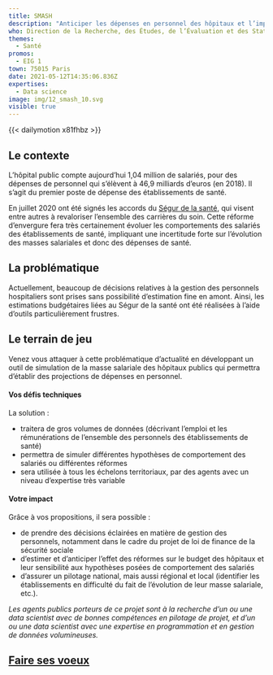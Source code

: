 ```yaml
---
title: SMASH
description: "Anticiper les dépenses en personnel des hôpitaux et l’impact des réformes sur leur viabilité"
who: Direction de la Recherche, des Études, de l’Évaluation et des Statistiques (DREES)
themes:
  - Santé
promos:
  - EIG 1
town: 75015 Paris
date: 2021-05-12T14:35:06.836Z
expertises:
  - Data science
image: img/12_smash_10.svg
visible: true
---
```


{{< dailymotion x81fhbz >}}

## Le contexte

L’hôpital public compte aujourd’hui 1,04 million de salariés, pour des dépenses de personnel qui s’élèvent à 46,9 milliards d’euros (en 2018). Il s’agit du premier poste de dépense des établissements de santé.

En juillet 2020 ont été signés les accords du [Ségur de la santé](https://solidarites-sante.gouv.fr/systeme-de-sante-et-medico-social/segur-de-la-sante-les-conclusions/), qui visent entre autres à revaloriser l’ensemble des carrières du soin. Cette réforme d’envergure fera très certainement évoluer les comportements des salariés des établissements de santé, impliquant une incertitude forte sur l’évolution des masses salariales et donc des dépenses de santé.

## La problématique

Actuellement, beaucoup de décisions relatives à la gestion des personnels hospitaliers sont prises sans possibilité d’estimation fine en amont. Ainsi, les estimations budgétaires liées au Ségur de la santé ont été réalisées à l’aide d’outils particulièrement frustres.

## Le terrain de jeu

Venez vous attaquer à cette problématique d’actualité en développant un outil de simulation de la masse salariale des hôpitaux publics qui permettra d’établir des projections de dépenses en personnel.

#### Vos défis techniques

La solution :

- traitera de gros volumes de données (décrivant l’emploi et les rémunérations de l’ensemble des personnels des établissements de santé)
- permettra de simuler différentes hypothèses de comportement des salariés ou différentes réformes
- sera utilisée à tous les échelons territoriaux, par des agents avec un niveau d’expertise très variable

#### Votre impact 

Grâce à vos propositions, il sera possible :

- de prendre des décisions éclairées en matière de gestion des personnels, notamment dans le cadre du projet de loi de finance de la sécurité sociale
- d’estimer et d’anticiper l’effet des réformes sur le budget des hôpitaux et leur sensibilité aux hypothèses posées de comportement des salariés
- d’assurer un pilotage national, mais aussi régional et local (identifier les établissements en difficulté du fait de l’évolution de leur masse salariale, etc.).

_Les agents publics porteurs de ce projet sont à la recherche d’un ou une data scientist avec de bonnes compétences en pilotage de projet, et d’un ou une data scientist avec une expertise en programmation et en gestion de données volumineuses._

## [Faire ses voeux](https://www.demarches-simplifiees.fr/commencer/aac-eig5-voeux)
